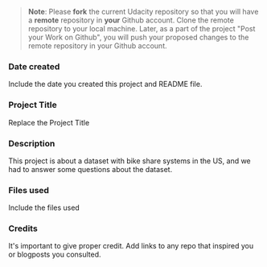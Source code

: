 >**Note**: Please **fork** the current Udacity repository so that you will have a **remote** repository in **your** Github account. Clone the remote repository to your local machine. Later, as a part of the project "Post your Work on Github", you will push your proposed changes to the remote repository in your Github account.

### Date created
Include the date you created this project and README file.

### Project Title
Replace the Project Title

### Description
This project is about a dataset with bike share systems in the US, and we had to answer some questions about the dataset.

### Files used
Include the files used

### Credits
It's important to give proper credit. Add links to any repo that inspired you or blogposts you consulted.

